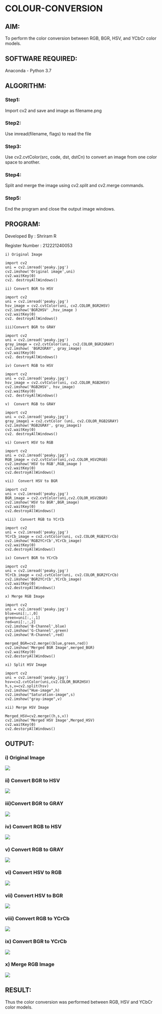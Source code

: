 # COLOUR-CONVERSION
## AIM:
To perform the color conversion between RGB, BGR, HSV, and YCbCr color models.

## SOFTWARE REQUIRED:
Anaconda - Python 3.7
## ALGORITHM:
### Step1:
Import cv2 and save and image as filename.png

### Step2:
Use imread(filename, flags) to read the file

### Step3:
Use cv2.cvtColor(src, code, dst, dstCn) to convert an image from one color space to another.

### Step4:
Split and merge the image using cv2.split and cv2.merge commands.

### Step5:
End the program and close the output image windows.

## PROGRAM:

Developed By : Shriram R

Register Number : 212221240053
~~~
i) Original Image

import cv2
uni = cv2.imread('peaky.jpg')
cv2.imshow('Original image',uni)
cv2.waitKey(0)
cv2. destroyAllWindows()

ii) Convert BGR to HSV 

import cv2
uni = cv2.imread('peaky.jpg')
hsv_image = cv2.cvtColor(uni, cv2.COLOR_BGR2HSV)
cv2.imshow('BGR2HSV' ,hsv_image )
cv2.waitKey(0)
cv2. destroyAllWindows()

iii)Convert BGR to GRAY

import cv2
uni = cv2.imread('peaky.jpg')
gray_image = cv2.cvtColor(uni, cv2.COLOR_BGR2GRAY)
cv2.imshow( 'BGR2GRAY', gray_image)
cv2.waitKey(0)
cv2. destroyAllWindows()

iv) Convert RGB to HSV

import cv2
uni = cv2.imread('peaky.jpg')
hsv_image = cv2.cvtColor(uni, cv2.COLOR_RGB2HSV)
cv2.imshow('RGB2HSV', hsv_image)
cv2.waitKey(0)
cv2. destroyAllWindows()

v)  Convert RGB to GRAY

import cv2
uni = cv2.imread('peaky.jpg')
gray_image1 = cv2.cvtColor (uni, cv2.COLOR_RGB2GRAY)
cv2.imshow('RGB2GRAY', gray_image1)
cv2.waitKey(0)
cv2. destroyAllWindows()

vi) Convert HSV to RGB

import cv2
uni = cv2.imread('peaky.jpg')
RGB_image = cv2.cvtColor(uni,cv2.COLOR_HSV2RGB)
cv2.imshow('HSV to RGB',RGB_image )
cv2.waitKey(0)
cv2.destroyAllWindows()

vii)  Convert HSV to BGR

import cv2
uni = cv2.imread('peaky.jpg')
BGR_image = cv2.cvtColor(uni,cv2.COLOR_HSV2BGR)
cv2.imshow('HSV to BGR',BGR_image)
cv2.waitKey(0)
cv2.destroyAllWindows()

viii)  Convert RGB to YCrCb

import cv2
uni = cv2.imread('peaky.jpg')
YCrCb_image = cv2.cvtColor(uni, cv2.COLOR_RGB2YCrCb)
cv2.imshow('RGB2YCrCb',YCrCb_image)
cv2.waitKey(0)
cv2.destroyAllWindows()

ix) Convert BGR to YCrCb

import cv2
uni = cv2.imread('peaky.jpg')
YCrCb_image = cv2.cvtColor(uni, cv2.COLOR_BGR2YCrCb)
cv2.imshow('BGR2YCrCb',YCrCb_image)
cv2.waitKey(0)
cv2.destroyAllWindows()

x) Merge RGB Image

import cv2
uni = cv2.imread('peaky.jpg')
blue=uni[:,:,0]
green=uni[:,:,1]
red=uni[:,:,2]
cv2.imshow('B-Channel',blue)
cv2.imshow('G-Channel',green)
cv2.imshow('R-Channel',red)

merged_BGR=cv2.merge((blue,green,red))
cv2.imshow('Merged BGR Image',merged_BGR)
cv2.waitKey(0)
cv2.destoryAllWindows()

xi) Split HSV Image

import cv2
uni = cv2.imread('peaky.jpg')
hsv=cv2.cvtColor(uni,cv2.COLOR_BGR2HSV)
h,s,v=cv2.split(hsv)
cv2.imshow("Hue-image",h)
cv2.imshow("Saturation-image",s)
cv2.imshow("gray-image",v)

xii) Merge HSV Image

Merged_HSV=cv2.merge((h,s,v))
cv2.imshow('Merged HSV Image',Merged_HSV)
cv2.waitKey(0)
cv2.destoryAllWindows()
~~~
## OUTPUT:
### i) Original Image
![](output1.jpeg)

### ii) Convert BGR to HSV
![](output2.jpeg)

### iii)Convert BGR to GRAY
![](output3.jpeg)

### iv) Convert RGB to HSV
![](output4.jpeg)

### v) Convert RGB to GRAY
![](output5.jpeg)

### vi) Convert HSV to RGB
![](output6.jpeg)

### vii) Convert HSV to BGR
![](output7.jpeg)

### viii) Convert RGB to YCrCb
![](output8.jpeg)

### ix) Convert BGR to YCrCb
![](output9.jpeg)

### x) Merge RGB Image
![](output10.jpeg)



## RESULT:
Thus the color conversion was performed between RGB, HSV and YCbCr color models.
